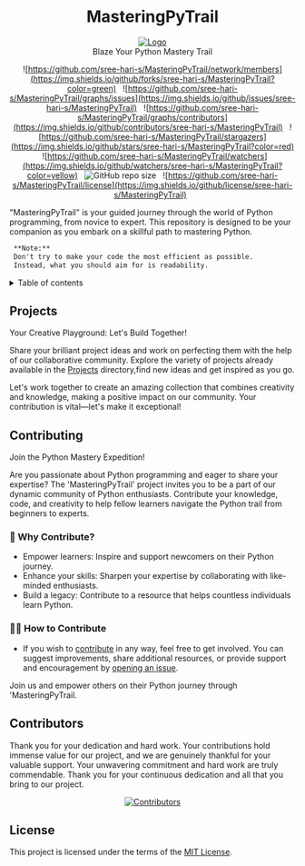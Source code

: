 <h1 align="center"> MasteringPyTrail </h1>
<p align="center">
    <a href="https://github.com/SVijayB/PyHub"><img src="assets/pyLogo.png" alt="Logo" border="0"></a>
    <br>Blaze Your Python Mastery Trail
</p>

<div align="center">

![https://github.com/sree-hari-s/MasteringPyTrail/network/members](https://img.shields.io/github/forks/sree-hari-s/MasteringPyTrail?color=green) &nbsp;
![https://github.com/sree-hari-s/MasteringPyTrail/graphs/issues](https://img.shields.io/github/issues/sree-hari-s/MasteringPyTrail)  &nbsp;
![https://github.com/sree-hari-s/MasteringPyTrail/graphs/contributors](https://img.shields.io/github/contributors/sree-hari-s/MasteringPyTrail) &nbsp;
![https://github.com/sree-hari-s/MasteringPyTrail/stargazers](https://img.shields.io/github/stars/sree-hari-s/MasteringPyTrail?color=red) &nbsp;
![https://github.com/sree-hari-s/MasteringPyTrail/watchers](https://img.shields.io/github/watchers/sree-hari-s/MasteringPyTrail?color=yellow) &nbsp;
![GitHub repo size](https://img.shields.io/github/repo-size/sree-hari-s/MasteringPyTrail) &nbsp;
![https://github.com/sree-hari-s/MasteringPyTrail/license](https://img.shields.io/github/license/sree-hari-s/MasteringPyTrail) &nbsp;

</div>

"MasteringPyTrail" is your guided journey through the world of Python programming, from novice to expert. This repository is designed to be your companion as you embark on a skillful path to mastering Python.

```markdown
 **Note:**
 Don't try to make your code the most efficient as possible.
 Instead, what you should aim for is readability.
```

<details>
<summary>Table of contents</summary>

## Table of Contents

- [100 Days of Code]()
- [Free Study Material]()
- [Projects]()
  - [Django Projects]()
  - [Flask Projects]()
  - [Pygame Projects]()
  - [Tkinter Projects]()
  - [Turtle Projects]()
- [Extras]()
  - [Hackerank-Problem Solving]()
- [CONTRIBUTING]()
- [License]()
  
</details>

## Projects

Your Creative Playground: Let's Build Together!

Share your brilliant project ideas and work on perfecting them with the help of our collaborative community. Explore the variety of projects already available in the [Projects](Projects/README.md) directory,find new ideas and get inspired as you go.

Let's work together to create an amazing collection that combines creativity and knowledge, making a positive impact on our community. Your contribution is vital—let's make it exceptional!

## Contributing

Join the Python Mastery Expedition!

Are you passionate about Python programming and eager to share your expertise? The 'MasteringPyTrail' project invites you to be a part of our dynamic community of Python enthusiasts. Contribute your knowledge, code, and creativity to help fellow learners navigate the Python trail from beginners to experts.

### 🌟 Why Contribute?

- Empower learners: Inspire and support newcomers on their Python journey.
- Enhance your skills: Sharpen your expertise by collaborating with like-minded enthusiasts.
- Build a legacy: Contribute to a resource that helps countless individuals learn Python.

### 👨‍💻 How to Contribute

- If you wish to [contribute](CONTRIBUTING.md) in any way, feel free to get involved. You can suggest improvements, share additional resources, or provide support and encouragement by [opening an issue](https://github.com/sree-hari-s/MasteringPyTrail/issues).

Join us and empower others on their Python journey through 'MasteringPyTrail.

## Contributors

Thank you for your dedication and hard work. Your contributions hold immense value for our project, and we are genuinely thankful for your valuable support. Your unwavering commitment and hard work are truly commendable. Thank you for your continuous dedication and all that you bring to our project.

<p align="center">
  <a href="https://github.com/sree-hari-s/MasteringPyTrail/graphs/contributors">
    <img src="https://contrib.rocks/image?repo=sree-hari-s/MasteringPyTrail" alt="Contributors" />
  </a>
</p>

## License

This project is licensed under the terms of the [MIT License](LICENSE).
